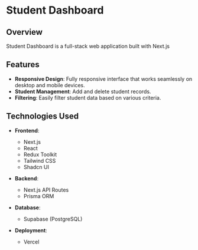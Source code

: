# Student Dashboard

## Overview

Student Dashboard is a full-stack web application built with Next.js

## Features

- **Responsive Design**: Fully responsive interface that works seamlessly on desktop and mobile devices.
- **Student Management**: Add and delete student records.
- **Filtering**: Easily filter student data based on various criteria.

## Technologies Used

- **Frontend**:
  - Next.js
  - React
  - Redux Toolkit
  - Tailwind CSS
  - Shadcn UI

- **Backend**:
  - Next.js API Routes
  - Prisma ORM

- **Database**:
  - Supabase (PostgreSQL)

- **Deployment**:
  - Vercel
